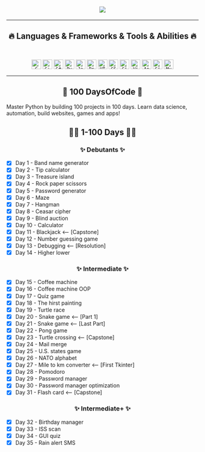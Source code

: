 <h1 align="center">
  <a href="https://git.io/typing-svg">
    <img src="https://readme-typing-svg.herokuapp.com/?lines=Hello,+There!+👋;This+is+Vieuxnorris....;Nice+to+meet+you!&center=true&size=30">
  </a>
</h1>

<hr>
<h2 align="center">🔥 Languages & Frameworks & Tools & Abilities 🔥</h2>
<br>
<p align="center">
  <code><img title="C" height="25" src="https://user-images.githubusercontent.com/26462639/200927520-387c7a12-39b1-4a98-b7ab-ad715c0f22f4.png"></code>
  <code><img title="C++" height="25" src="https://user-images.githubusercontent.com/26462639/200927221-0b418c66-7b5f-446f-add6-7951c86b9f3d.png"></code>
  <code><img title="C#" height="25" src="https://user-images.githubusercontent.com/26462639/200927585-9a825d69-afb4-4b02-b915-a5752ef026b9.png"></code>
  <code><img title="Python" height="25" src="https://user-images.githubusercontent.com/26462639/200927686-f4a77dad-d185-4cd8-8b67-6f30e5b94160.png"></code>
  <code><img title="Javascript" height="25" src="https://user-images.githubusercontent.com/26462639/200927750-c6519d36-8966-4d12-8bf5-467aed106f06.png"></code>
  <code><img title="Problem Solving" height="25" src="https://user-images.githubusercontent.com/26462639/200927922-05ab6d76-a138-4dd9-bf93-56cecee38065.png"></code>
  <code><img title="HTML5" height="25" src="https://user-images.githubusercontent.com/26462639/200927986-4827f8de-cc30-4341-8e28-33eb08c0bcf2.png"></code>
  <code><img title="CSS" height="25" src="https://user-images.githubusercontent.com/26462639/200928083-45803707-ef12-4619-acbd-56bf6df5fadb.png"></code>
  <code><img title="Git" height="25" src="https://user-images.githubusercontent.com/26462639/200928228-5d2cd6e3-0ed4-49d5-9b34-7e837449e14f.png"></code>
  <code><img title="Visual Studio Code" height="25" src="https://user-images.githubusercontent.com/26462639/200928281-73a8d46d-eb5f-4643-afab-ee45f5b7485b.png"></code>
  <code><img title="Android" height="25" src="https://user-images.githubusercontent.com/26462639/200928390-6c562f9a-db22-4214-b38c-65dfa9003953.png"></code>
  <code><img title="GitHub" height="25" src="https://user-images.githubusercontent.com/26462639/200928532-0747ab28-efd9-40f0-85ca-d68c9c1e73ff.png"></code>
  <code><img title="MySQL" height="25" src="https://user-images.githubusercontent.com/26462639/200928601-76a7e37f-1225-47f9-8a8f-c7c7d946481f.png"></code>
</p>
<hr>
<h2 align="center">📙 100 DaysOfCode 📙</h2>

Master Python by building 100 projects in 100 days. Learn data science, automation, build websites, games and apps!

<h2 align="center">👨‍💻 1-100 Days 👨‍💻</h2>

<h3 align="center">✨ Debutants ✨</h3>

- [x] Day 1 - Band name generator
- [x] Day 2 - Tip calculator
- [x] Day 3 - Treasure island
- [x] Day 4 - Rock paper scissors
- [x] Day 5 - Password generator
- [x] Day 6 - Maze
- [x] Day 7 - Hangman
- [x] Day 8 - Ceasar cipher
- [x] Day 9 - Blind auction
- [x] Day 10 - Calculator
- [x] Day 11 - Blackjack <-- [Capstone]
- [x] Day 12 - Number guessing game
- [x] Day 13 - Debugging <-- [Resolution]
- [x] Day 14 - Higher lower

<h3 align="center">✨ Intermediate ✨</h3>

- [x] Day 15 - Coffee machine
- [x] Day 16 - Coffee machine OOP
- [x] Day 17 - Quiz game
- [x] Day 18 - The hirst painting
- [x] Day 19 - Turtle race
- [x] Day 20 - Snake game <-- [Part 1]
- [x] Day 21 - Snake game <-- [Last Part]
- [x] Day 22 - Pong game
- [x] Day 23 - Turtle crossing <-- [Capstone]
- [x] Day 24 - Mail merge
- [x] Day 25 - U.S. states game
- [x] Day 26 - NATO alphabet
- [x] Day 27 - Mile to km converter <-- [First Tkinter]
- [x] Day 28 - Pomodoro
- [x] Day 29 - Password manager
- [x] Day 30 - Password manager optimization
- [x] Day 31 - Flash card <-- [Capstone]

<h3 align="center">✨ Intermediate+ ✨</h3>

- [x] Day 32 - Birthday manager
- [x] Day 33 - ISS scan
- [x] Day 34 - GUI quiz
- [x] Day 35 - Rain alert SMS
